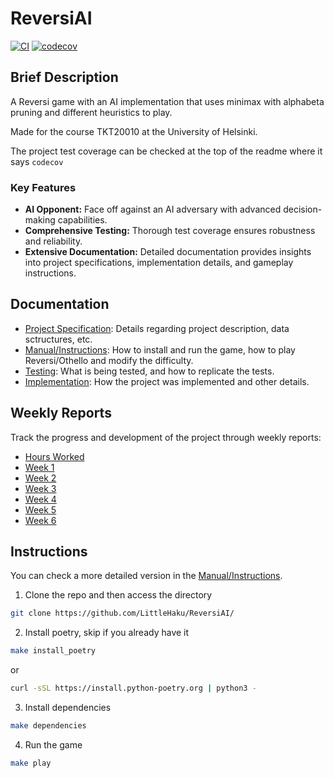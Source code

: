 # ReversiAI

[![CI](https://github.com/LittleHaku/ReversiAI/actions/workflows/main.yml/badge.svg)](https://github.com/LittleHaku/ReversiAI/actions/workflows/main.yml)
[![codecov](https://codecov.io/gh/LittleHaku/ReversiAI/graph/badge.svg?token=5BP77HLZEI)](https://codecov.io/gh/LittleHaku/ReversiAI)

## Brief Description

A Reversi game with an AI implementation that uses minimax with alphabeta pruning and different heuristics to play.

Made for the course TKT20010 at the University of Helsinki.

The project test coverage can be checked at the top of the readme where it says `codecov`

### Key Features

- **AI Opponent:** Face off against an AI adversary with advanced decision-making capabilities.
- **Comprehensive Testing:** Thorough test coverage ensures robustness and reliability.
- **Extensive Documentation:** Detailed documentation provides insights into project specifications, implementation details, and gameplay instructions.

## Documentation

- [Project Specification](documentation/project_specification.md): Details regarding project description, data sctructures, etc.
- [Manual/Instructions](documentation/how_to_play.md): How to install and run the game, how to play Reversi/Othello and modify the difficulty.
- [Testing](documentation/testing.md): What is being tested, and how to replicate the tests.
- [Implementation](documentation/implementation.md): How the project was implemented and other details.

## Weekly Reports

Track the progress and development of the project through weekly reports:

- [Hours Worked](documentation/hours_worked.md)
- [Week 1](documentation/weekly_reports/week1.md)
- [Week 2](documentation/weekly_reports/week2.md)
- [Week 3](documentation/weekly_reports/week3.md)
- [Week 4](documentation/weekly_reports/week4.md)
- [Week 5](documentation/weekly_reports/week5.md)
- [Week 6](documentation/weekly_reports/week6.md)

## Instructions

You can check a more detailed version in the [Manual/Instructions](documentation/how_to_play.md).

1. Clone the repo and then access the directory
```bash
git clone https://github.com/LittleHaku/ReversiAI/
```
2. Install poetry, skip if you already have it
```bash
make install_poetry
```
or 
```bash
curl -sSL https://install.python-poetry.org | python3 -
```
3. Install dependencies
```bash
make dependencies
```
4. Run the game
```bash
make play
```

